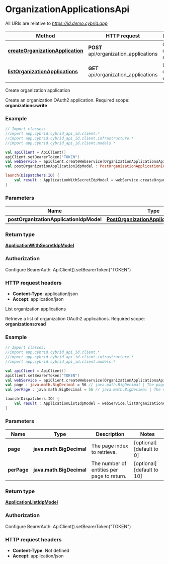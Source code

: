 # OrganizationApplicationsApi

All URIs are relative to *https://id.demo.cybrid.app*

Method | HTTP request | Description
------------- | ------------- | -------------
[**createOrganizationApplication**](OrganizationApplicationsApi.md#createOrganizationApplication) | **POST** api/organization_applications | Create organization application
[**listOrganizationApplications**](OrganizationApplicationsApi.md#listOrganizationApplications) | **GET** api/organization_applications | List organization applications



Create organization application

Create an organization OAuth2 application.  Required scope: **organizations:write**

### Example
```kotlin
// Import classes:
//import app.cybrid.cybrid_api_id.client.*
//import app.cybrid.cybrid_api_id.client.infrastructure.*
//import app.cybrid.cybrid_api_id.client.models.*

val apiClient = ApiClient()
apiClient.setBearerToken("TOKEN")
val webService = apiClient.createWebservice(OrganizationApplicationsApi::class.java)
val postOrganizationApplicationIdpModel : PostOrganizationApplicationIdpModel =  // PostOrganizationApplicationIdpModel | 

launch(Dispatchers.IO) {
    val result : ApplicationWithSecretIdpModel = webService.createOrganizationApplication(postOrganizationApplicationIdpModel)
}
```

### Parameters

Name | Type | Description  | Notes
------------- | ------------- | ------------- | -------------
 **postOrganizationApplicationIdpModel** | [**PostOrganizationApplicationIdpModel**](PostOrganizationApplicationIdpModel.md)|  |

### Return type

[**ApplicationWithSecretIdpModel**](ApplicationWithSecretIdpModel.md)

### Authorization


Configure BearerAuth:
    ApiClient().setBearerToken("TOKEN")

### HTTP request headers

 - **Content-Type**: application/json
 - **Accept**: application/json


List organization applications

Retrieve a list of organization OAuth2 applications.  Required scope: **organizations:read**

### Example
```kotlin
// Import classes:
//import app.cybrid.cybrid_api_id.client.*
//import app.cybrid.cybrid_api_id.client.infrastructure.*
//import app.cybrid.cybrid_api_id.client.models.*

val apiClient = ApiClient()
apiClient.setBearerToken("TOKEN")
val webService = apiClient.createWebservice(OrganizationApplicationsApi::class.java)
val page : java.math.BigDecimal = 56 // java.math.BigDecimal | The page index to retrieve.
val perPage : java.math.BigDecimal = 56 // java.math.BigDecimal | The number of entities per page to return.

launch(Dispatchers.IO) {
    val result : ApplicationListIdpModel = webService.listOrganizationApplications(page, perPage)
}
```

### Parameters

Name | Type | Description  | Notes
------------- | ------------- | ------------- | -------------
 **page** | **java.math.BigDecimal**| The page index to retrieve. | [optional] [default to 0]
 **perPage** | **java.math.BigDecimal**| The number of entities per page to return. | [optional] [default to 10]

### Return type

[**ApplicationListIdpModel**](ApplicationListIdpModel.md)

### Authorization


Configure BearerAuth:
    ApiClient().setBearerToken("TOKEN")

### HTTP request headers

 - **Content-Type**: Not defined
 - **Accept**: application/json

